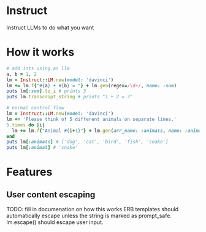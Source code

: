 # Instruct

Instruct LLMs to do what you want


# How it works

```ruby
# add ints using an llm
a, b = 1, 2
lm = Instruct::LM.new(model: 'davinci')
lm += lm.f{"#{a} + #{b} = "} + lm.gen(regex=/\d+/, name: :sum)
puts lm[:sum].to_i # prints 3
puts lm.transcript_string # prints "1 + 2 = 3"
```

```ruby
# normal control flow
lm = Instruct::LM.new(model: 'davinci')
lm += 'Please think of 5 different animals on separate lines.'
5.times do |i|
  lm += lm.f{"Animal #{i+1}"} + lm.gen(arr_name: :animals, name: :animal, stop: '\n')
end
puts lm[:animals] # ['dog', 'cat', 'bird', 'fish', 'snake']
puts lm[:animal] # 'snake'
```


# Features

## User content escaping
TODO: fill in documenation on how this works
ERB templates should automatically escape unless the string is marked as prompt_safe.
lm.escape() should escape user input.
